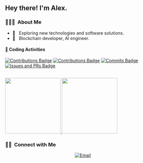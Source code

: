 

<h2> Hey there! I'm Alex.</h2>

<h3> 👨🏻‍💻 &nbsp;About Me </h3>

- 🤔 &nbsp; Exploring new technologies and software solutions.
- 🌱 &nbsp; Blockchain developer, AI engineer.




#### 🔨 Coding Activities

[![Contributions Badge](https://badges.strrl.dev/contributions/all/Alex-wuhu?style=flat-square)](https://github.com/Alex-wuhu)
[![Contributions Badge](https://badges.strrl.dev/contributions/weekly/Alex-wuhu?style=flat-square)](https://github.com/Alex-wuhu)
[![Commits Badge](https://badges.strrl.dev/commits/weekly/Alex-wuhu?style=flat-square)](https://github.com/Alex-wuhu)
[![Issues and PRs Badge](https://badges.strrl.dev/issues-and-prs/weekly/Alex-wuhu?style=flat-square)](https://github.com/Alex-wuhu)

<br/>

<a href="https://github.com/Alex-wuhu">
  <img height="180em" src="https://github-readme-stats.vercel.app/api?username=Alex-wuhu&theme=buefy&show_icons=true" />
  <img height="180em" src="https://github-readme-stats.vercel.app/api/top-langs/?username=Alex-wuhu&theme=buefy&layout=compact" />
</a>

<br/>

<!--START_SECTION:waka-->
<!--END_SECTION:waka-->


<h3> 🤝🏻 &nbsp;Connect with Me </h3>

<p align="center">
<a href="yanglongwei06@gmail.com"><img alt="Email" src="https://img.shields.io/badge/Email-yanglongwei06@gmail.com-blue?style=flat-square&logo=gmail"></a>
</p>
